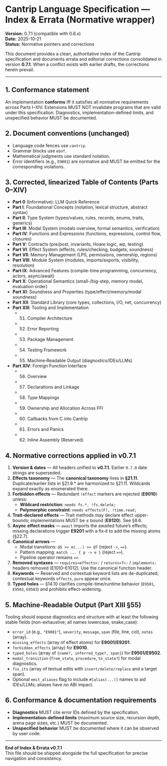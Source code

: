 # Cantrip Language Specification — Index & Errata (Normative wrapper)

**Version:** 0.7.1 (compatible with 0.6.x)  
**Date:** 2025-10-21  
**Status:** Normative pointers and corrections

This document provides a clean, authoritative index of the Cantrip specification and documents errata and editorial corrections consolidated in version **0.7.1**. When a conflict exists with earlier drafts, the corrections herein prevail.

---

## 1. Conformance statement

An implementation **conforms** iff it satisfies all normative requirements across Parts I–XIV. Extensions MUST NOT invalidate programs that are valid under this specification. Diagnostics, implementation-defined limits, and unspecified behavior MUST be documented.

## 2. Document conventions (unchanged)

- Language code fences use `cantrip`.  
- Grammar blocks use `ebnf`.  
- Mathematical judgments use standard notation.  
- Error identifiers (e.g., `E9001`) are normative and MUST be emitted for the corresponding violations.

## 3. Corrected, linearized Table of Contents (Parts 0–XIV)

- **Part 0** (Informative): LLM Quick Reference  
- **Part I**: Foundational Concepts (notation, lexical structure, abstract syntax)  
- **Part II**: Type System (types/values, rules, records, enums, traits, generics)  
- **Part III**: Modal System (modals overview, formal semantics, verification)  
- **Part IV**: Functions and Expressions (functions, expressions, control flow, closures)  
- **Part V**: Contracts (pre/post, invariants, Hoare logic, wp, testing)  
- **Part VI**: Effect System (effects, rules/checking, budgets, soundness)  
- **Part VII**: Memory Management (LPS, permissions, ownership, regions)  
- **Part VIII**: Module System (modules, imports/exports, visibility, resolution)  
- **Part IX**: Advanced Features (compile-time programming, concurrency, actors, async/await)  
- **Part X**: Operational Semantics (small-/big-step, memory model, evaluation order)  
- **Part XI**: Soundness and Properties (type/effect/memory/modal soundness)  
- **Part XII**: Standard Library (core types, collections, I/O, net, concurrency)  
- **Part XIII**: Tooling and Implementation  
  - 51. Compiler Architecture  
  - 52. Error Reporting  
  - 53. Package Management  
  - 54. Testing Framework  
  - 55. Machine‑Readable Output (diagnostics/IDEs/LLMs)  
- **Part XIV**: Foreign Function Interface  
  - 56. Overview  
  - 57. Declarations and Linkage  
  - 58. Type Mappings  
  - 59. Ownership and Allocation Across FFI  
  - 60. Callbacks from C into Cantrip  
  - 61. Errors and Panics  
  - 62. Inline Assembly (Reserved)

## 4. Normative corrections applied in v0.7.1

1. **Version & dates** — All headers unified to **v0.7.1**. Earlier `0.7.0` date strings are superseded.
2. **Effects taxonomy** — The **canonical taxonomy** lives in **§21.11**. Duplicate/earlier lists in §21.9.* are harmonized to §21.11. Wildcards expand exactly as enumerated there.
3. **Forbidden effects** — Redundant `!effect` markers are rejected (**E9010**) unless:
   - **Wildcard restriction**: `needs fs.*, !fs.delete;`
   - **Polymorphic constraint**: `needs effects(F), !time.read;`
4. **Trait-declared effects** — Trait methods may declare effect upper-bounds; implementations MUST be ≤ bound (**E9120**). See §8.6.
5. **Async effect masks** — `await` imports the awaited future’s effects; missing declarations trigger **E9201** with a fix‑it to add the missing atoms (§22.7).
6. **Canonical arrows** —
   - Modal transitions: `@S >> m(...) >> @T` (reject `->`, `=>`).
   - Pattern mapping: `match ... { p -> e }` (reject `=>`).
   - Pipeline operator remains `=>`.
7. **Removed syntaxes** — `requires<effects>:` / `returns<T>:` / `implements:` headers removed (E1010–E1012). Use the canonical function header.
8. **Keywords** — Reserved and contextual keyword lists are de-duplicated; contextual keywords `effects`, `pure` appear once.
9. **Typed holes** — §14.10 clarifies compile-time/runtime behavior (`E9501`, `E9502`, `E9503`) and prohibits effect-widening.

## 5. Machine‑Readable Output (Part XIII §55)

Tooling should expose diagnostics and structure with at least the following stable fields (non-exhaustive; all names lowercase, snake_case):

- `error_id` (e.g., `"E9001"`), `severity`, `message`, `span` (file, line, col), `notes` (array).
- `missing_effects` (array of effect atoms) for **E9001/E9201**.
- `forbidden_effects` (array) for **E9010**.
- `typed_holes` (array of `{name?, inferred_type?, span}`) for **E9501/E9502**.
- `modal_transition` (`from_state`, `procedure`, `to_state?`) for modal diagnostics.
- `fix_its` (array of textual edits with `insert/delete/replace` and a target span).
- Optional `emit_aliases` flag to include `#[alias(...)]` names to aid IDEs/LLMs; aliases have no ABI impact.

## 6. Conformance & documentation requirements

- **Diagnostics** MUST cite error IDs defined by the specification.
- **Implementation-defined limits** (maximum source size, recursion depth, arena page sizes, etc.) MUST be documented.
- **Unspecified behavior** MUST be documented where it can be observed by user code.

---

**End of Index & Errata v0.7.1**  
This file should be shipped alongside the full specification for precise navigation and consistency.

